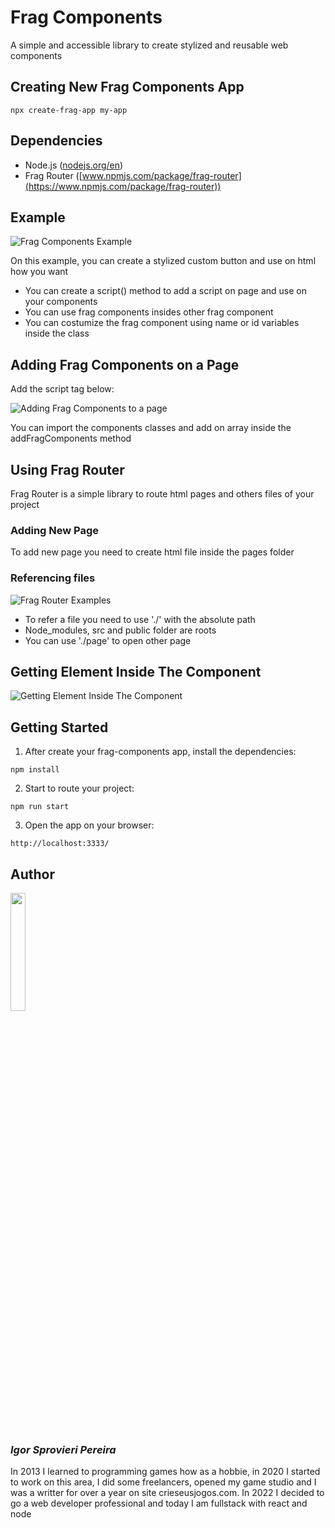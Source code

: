 # Frag Components

A simple and accessible library to create stylized and reusable web components

## Creating New Frag Components App

```
npx create-frag-app my-app
```

## Dependencies

- Node.js ([nodejs.org/en](https://nodejs.org/en))
- Frag Router ([www.npmjs.com/package/frag-router](https://www.npmjs.com/package/frag-router))

## Example

![Frag Components Example](./public/example.svg)

On this example, you can create a stylized custom button and use on html how you want

- You can create a script() method to add a script on page and use on your components
- You can use frag components insides other frag component
- You can costumize the frag component using name or id variables inside the class

## Adding Frag Components on a Page

Add the script tag below:

![Adding Frag Components to a page](./public/add-components.svg)

You can import the components classes and add on array inside the addFragComponents method

## Using Frag Router

Frag Router is a simple library to route html pages and others files of your project

### Adding New Page

To add new page you need to create html file inside the pages folder

### Referencing files

![Frag Router Examples](./public/frag-router-examples.svg)

- To refer a file you need to use './' with the absolute path
- Node_modules, src and public folder are roots
- You can use './page' to open other page

## Getting Element Inside The Component

![Getting Element Inside The Component](./public/getting-element.svg)

## Getting Started

1. After create your frag-components app, install the dependencies:

```
npm install
```

2. Start to route your project:

```
npm run start
```

3. Open the app on your browser:

```
http://localhost:3333/
```

## Author

<img src="https://media.licdn.com/dms/image/D4D03AQFdLhogHwQVog/profile-displayphoto-shrink_800_800/0/1672976913935?e=1693440000&v=beta&t=ZtIw0X-jQboA_VYpGb-0zdj1Bqc95Q68VS3dv-JL2sw" width="22%">

### _Igor Sprovieri Pereira_

In 2013 I learned to programming games how as a hobbie, in 2020 I started to work on this area, I did some freelancers, opened my game studio and I was a writter for over a year on site crieseusjogos.com. In 2022 I decided to go a web developer professional and today I am fullstack with react and node
